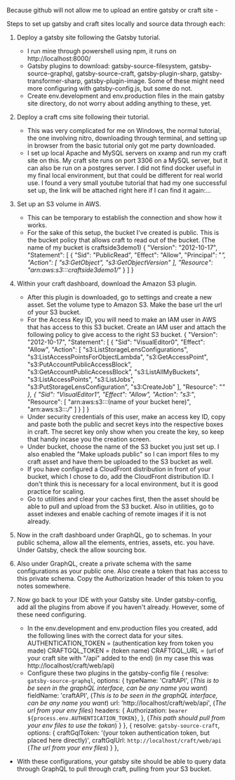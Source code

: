 Because github will not allow me to upload an entire gatsby or craft site -

Steps to set up gatsby and craft sites locally and source data through each:

1. Deploy a gatsby site following the Gatsby tutorial.
    - I run mine through powershell using npm, it runs on http://localhost:8000/
    - Gatsby plugins to download: gatsby-source-filesystem, gatsby-source-graphql, gatsby-source-craft, gatsby-plugin-sharp, gatsby-transformer-sharp, gatsby-plugin-image. Some of these might need more configuring with gatsby-config.js, but some do not. 
    - Create env.development and env.production files in the main gatsby site directory, do not worry about adding anything to these, yet. 
2. Deploy a craft cms site following their tutorial.
    - This was very complicated for me on Windows, the normal tutorial, the one involving nitro, downloading through terminal, and setting up in browser from the basic tutorial only got me party downloaded. 
    - I set up local Apache and MySQL servers on xxamp and run my craft site on this. My craft site runs on port 3306 on a MySQL server, but it can also be run on a postgres server. I did not find docker useful in my final local environment, but that could be different for real world use. I found a very small youtube tutorial that had my one successful set up, the link will be attached right here if I can find it again:...
3. Set up an S3 volume in AWS.
    - This can be temporary to establish the connection and show how it works.
    - For the sake of this setup, the bucket I've created is public. This is the bucket policy that allows craft to read out of the bucket. (The name of my bucket is craftside3demo1)
{
    "Version": "2012-10-17",
    "Statement": [
        {
            "Sid": "PublicRead",
            "Effect": "Allow",
            "Principal": "*",
            "Action": [
                "s3:GetObject",
                "s3:GetObjectVersion"
            ],
            "Resource": "arn:aws:s3:::craftside3demo1/*"
        }
    ]
}

4. Within your craft dashboard, download the Amazon S3 plugin. 
    - After this plugin is downloaded, go to settings and create a new asset. Set the volume type to Amazon S3. Make the base url the url of your S3 bucket.
    - For the Access Key ID, you will need to make an IAM user in AWS that has access to this S3 bucket. Create an IAM user and attach the following policy to give access to the right S3 bucket. 
{
    "Version": "2012-10-17",
    "Statement": [
        {
            "Sid": "VisualEditor0",
            "Effect": "Allow",
            "Action": [
                "s3:ListStorageLensConfigurations",
                "s3:ListAccessPointsForObjectLambda",
                "s3:GetAccessPoint",
                "s3:PutAccountPublicAccessBlock",
                "s3:GetAccountPublicAccessBlock",
                "s3:ListAllMyBuckets",
                "s3:ListAccessPoints",
                "s3:ListJobs",
                "s3:PutStorageLensConfiguration",
                "s3:CreateJob"
            ],
            "Resource": "*"
        },
        {
            "Sid": "VisualEditor1",
            "Effect": "Allow",
            "Action": "s3:*",
            "Resource": [
                "arn:aws:s3:::(name of your bucket here)",
                "arn:aws:s3:::*/*"
            ]
        }
    ]
}
    - Under security credentials of this user, make an access key ID, copy and paste both the public and secret keys into the respective boxes in craft. The secret key only show when you create the key, so keep that handy incase you the creation screen.
    - Under bucket, choose the name of the S3 bucket you just set up. I also enabled the "Make uploads public" so I can import files to my craft asset and have them be uploaded to the S3 bucket as well. 
    - If you have configured a CloudFront distribution in front of your bucket, which I chose to do, add the CloudFront distribution ID. I don't think this is necessary for a local environment, but it is good practice for scaling.
    - Go to utilities and clear your caches first, then the asset should be able to pull and upload from the S3 bucket. Also in utilities, go to asset indexes and enable caching of remote images if it is not already. 
5. Now in the craft dashboard under GraphQL, go to schemas. In your public schema, allow all the elements, entries, assets, etc. you have. Under Gatsby, check the allow sourcing box.
6. Also under GraphQL, create a private schema with the same configurations as your public one. Also create a token that has access to this private schema. Copy the Authorization header of this token to you notes somewhere.
7. Now go back to your IDE with your Gatsby site. Under gatsby-config, add all the plugins from above if you haven't already. However, some of these need configuring. 
    - In the env.development and env.production files you created, add the following lines with the correct data for your sites.
AUTHENTICATION_TOKEN = (authentication key from token you made)
CRAFTGQL_TOKEN = (token name)
CRAFTGQL_URL = (url of your craft site with "/api" added to the end) (in my case this was http://localhost/craft/web/api)
    - Configure these two plugins in the gatsby-config file
{
      resolve: `gatsby-source-graphql`,
      options: {
        typeName: 'CraftAPI', (*This is to be seen in the graphQL interface, can be any name you want*)
        fieldName: 'craftAPI', (*This is to be seen in the graphQL interface, can be any name you want*)
        url: 'http://localhost/craft/web/api', (*The url from your env files*)
        headers: {
          Authorization: `bearer ${process.env.AUTHENTICATION_TOKEN}`,
        }, (*This path should pull from your env files to use the tokan*)
      }
    },
    {
      resolve: `gatsby-source-craft`,
      options: {
        craftGqlToken: '(your token authentication token, but placed here directly)',
        craftGqlUrl: `http://localhost/craft/web/api` (*The url from your env files*)
      }
    },
    
    
- With these configurations, your gatsby site should be able to query data through GraphQL to pull through craft, pulling from your S3 bucket. 
    
